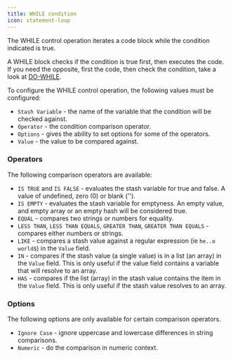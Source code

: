 ```yaml
---
title: WHILE condition
icon: statement-loop
---
```


The WHILE control operation iterates a code block while the condition indicated is true.

A WHILE block checks if the condition is true first, then executes the code. If you need the opposite, first the code,
then check the condition, take a look at [DO-WHILE](/rules/palette/control/do-while).

To configure the WHILE control operation, the following values must be configured:

- `Stash Variable` - the name of the variable that the condition will be checked against.
- `Operator` - the condition comparison operator.
- `Options` - gives the ability to set options for some of the operators.
- `Value` - the value to be compared against.

### Operators

The following comparison operators are available:

- `IS TRUE` and `IS FALSE` - evaluates the stash variable for true and false. A value of undefined, zero (0) or blank
  ('').
- `IS EMPTY` - evaluates the stash variable for emptyness. An empty value, and empty array or an empty hash will be
  considered true.
- `EQUAL` - compares two strings or numbers for equality.
- `LESS THAN`, `LESS THAN EQUALS`, `GREATER THAN`, `GREATER THAN EQUALS` - compares either numbers or strings.
- `LIKE` - compares a stash value against a regular expression (ie `he..o world$`) in the `Value` field.
- `IN` - compares if the stash value (a single value) is in a list (an array) in the `Value` field. This is only useful
  if the value field contains a variable that will resolve to an array.
- `HAS` - compares if the list (array) in the stash value contains the item in the `Value` field. This is only useful if
  the stash value resolves to an array.

### Options

The following options are only available for certain comparison operators.

- `Ignore Case` - ignore uppercase and lowercase differences in string comparisons.
- `Numeric` - do the comparison in numeric context.
